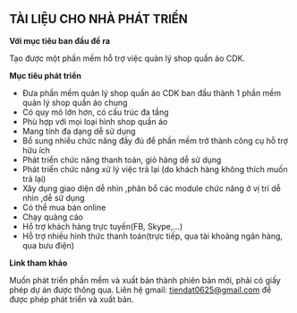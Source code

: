 ﻿## TÀI LIỆU CHO NHÀ PHÁT TRIỂN

**Với mục tiêu ban đầu đề ra**
 
Tạo được một phần mềm hỗ trợ việc quản lý shop quần áo CDK.

**Mục tiêu phát triển**

<ul>
<li> Đưa phần mềm quản lý shop quần áo CDK ban đầu thành 1 phần mềm quản lý
shop quần áo chung</li>
<li>Có quy mô lớn hơn, có cấu trúc đa tầng</li>
<li>Phù hợp với mọi loại hình shop quần áo </li>
<li>Mang tính đa dạng dễ sử dụng</li>
<li>Bổ sung nhiều chức năng đầy đủ để phần mềm trở thành công cụ hỗ trợ hữu ích</li>
<li>Phát triển chức năng thanh toán, giỏ hàng dễ sử dụng</li>
<li>Phát triển chức năng xử lý việc trả lại (do khách hàng không thích muốn trả lại)</li>
<li>Xây dụng giao diện dễ nhìn ,phân bổ các module chức năng ở vị trí dễ nhìn ,dễ sử dụng</li>
<li>Có thể mua bán online</li>
<li>Chạy quảng cáo</li>
<li>Hổ trợ khách hàng trực tuyến(FB, Skype,...)</li>
<li>Hỗ trợ nhiều hình thức thanh toán(trực tiếp, qua tài khoảng ngân hàng, qua bưu điện)</li>

</ul>

**Link tham khảo** 

Muốn phát triển phần mềm và xuất bản thành phiên bản mới, phải có giấy phép dự án
được thông qua. Liên hệ gmail: tiendat0625@gmail.com để được phép phát triển và
xuất bản.

    


